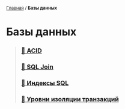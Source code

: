 <sub>[Главная](../../index.md) / **Базы данных**</sub>

# **Базы данных**

> ### **[:green_book: ACID](ACID.md)**
>
> ### **[:green_book: SQL Join](Joins.md)**
>
> ### **[:green_book: Индексы SQL](Indexes.md)**
>
> ### **[:green_book: Уровни изоляции транзакций](TransactionIsolationLevels.md)**
